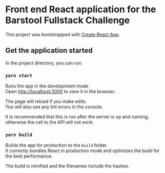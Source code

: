 # Front end React application for the Barstool Fullstack Challenge

This project was bootstrapped with [Create React App](https://github.com/facebook/create-react-app).

## Get the application started

In the project directory, you can run:

### `yarn start`

Runs the app in the development mode.\
Open [http://localhost:3000](http://localhost:3000) to view it in the browser.

The page will reload if you make edits.\
You will also see any lint errors in the console.

It is recommended that this is run after the server is up and running, otherwise the call to the API will not work

### `yarn build`

Builds the app for production to the `build` folder.\
It correctly bundles React in production mode and optimizes the build for the best performance.

The build is minified and the filenames include the hashes.